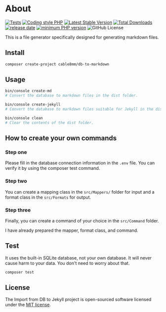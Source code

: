 # About

[![Tests](https://github.com/cable8mm/db-to-markdown/actions/workflows/tests.yml/badge.svg)](https://github.com/cable8mm/db-to-markdown/actions/workflows/tests.yml)
[![Coding style PHP](https://github.com/cable8mm/db-to-markdown/actions/workflows/coding-style-php.yml/badge.svg)](https://github.com/cable8mm/db-to-markdown/actions/workflows/coding-style-php.yml)
[![Latest Stable Version](http://poser.pugx.org/cable8mm/db-to-markdown/v)](https://packagist.org/packages/cable8mm/db-to-markdown)
[![Total Downloads](http://poser.pugx.org/cable8mm/db-to-markdown/downloads)](https://packagist.org/packages/cable8mm/db-to-markdown)
[![release date](https://img.shields.io/github/release-date/cable8mm/db-to-markdown)](https://github.com/cable8mm/db-to-markdown/releases)
[![minimum PHP version](https://img.shields.io/badge/php-%3E%3D_8.0.0-8892BF.svg?logo=php)](https://github.com/cable8mm/db-to-markdown)
![GitHub License](https://img.shields.io/github/license/cable8mm/db-to-markdown)

This is a file generator specifically designed for generating markdown files.

## Install

```sh
composer create-project cable8mm/db-to-markdown
```

## Usage

```sh
bin/console create-md
# Convert the database to markdown files in the dist folder.

bin/console create-jekyll
# Convert the database to markdown files suitable for Jekyll in the dist folder.

bin/console clean
# Clear the contents of the dist folder.
```

## How to create your own commands

### Step one

Please fill in the database connection information in the `.env` file. You can verify it by using the composer test command.

### Step two

You can create a mapping class in the `src/Mappers/` folder for input and a format class in the `src/Formats` for output.

### Step three

Finally, you can create a command of your choice in the `src/Command` folder.

I have already prepared the mapper, format class, and command.

## Test

It uses the built-in SQLite database, not your own database. It will never cause harm to your data. You don't need to worry about that.

```sh
composer test
```

## License

The Import from DB to Jekyll project is open-sourced software licensed under the [MIT license](https://opensource.org/licenses/MIT).

